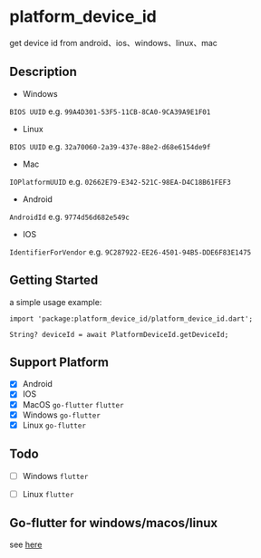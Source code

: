 # platform_device_id

get device id from android、ios、windows、linux、mac

## Description

- Windows 

`BIOS UUID` e.g. `99A4D301-53F5-11CB-8CA0-9CA39A9E1F01`
- Linux 

`BIOS UUID` e.g. `32a70060-2a39-437e-88e2-d68e6154de9f`
- Mac 

`IOPlatformUUID` e.g. `02662E79-E342-521C-98EA-D4C18B61FEF3`

- Android 

`AndroidId` e.g. `9774d56d682e549c`

- IOS 

`IdentifierForVendor` e.g. `9C287922-EE26-4501-94B5-DDE6F83E1475`


## Getting Started

a simple usage example:

```
import 'package:platform_device_id/platform_device_id.dart';

String? deviceId = await PlatformDeviceId.getDeviceId;
```
## Support Platform
 
- [x] Android
- [x] IOS
- [x] MacOS   `go-flutter` `flutter`
- [x] Windows `go-flutter`
- [x] Linux   `go-flutter`

## Todo

- [ ] Windows `flutter`
- [ ] Linux `flutter`


## Go-flutter for windows/macos/linux

see [here](https://github.com/BestBurning/platform_device_id/tree/master/go)
